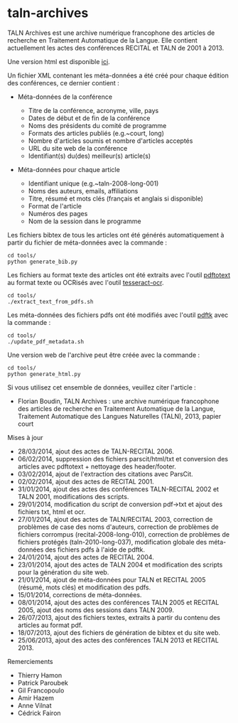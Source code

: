 # taln-archives

TALN Archives est une archive numérique francophone des articles de recherche en
Traitement Automatique de la Langue. Elle contient actuellement les actes des 
conférences RECITAL et TALN de 2001 à 2013.

Une version html est disponible 
[ici](http://www.florianboudin.org/taln_archives/).

Un fichier XML contenant les méta-données a été créé pour chaque édition des 
conférences, ce dernier contient :

- Méta-données de la conférence
  - Titre de la conférence, acronyme, ville, pays
  - Dates de début et de fin de la conférence
  - Noms des présidents du comité de programme
  - Formats des articles publiés (e.g.~court, long)
  - Nombre d'articles soumis et nombre d'articles acceptés
  - URL du site web de la conférence
  - Identifiant(s) du(des) meilleur(s) article(s)

- Méta-données pour chaque article
  - Identifiant unique (e.g.~taln-2008-long-001)
  - Noms des auteurs, emails, affiliations
  - Titre, résumé et mots clés (français et anglais si disponible)
  - Format de l'article
  - Numéros des pages
  - Nom de la session dans le programme

Les fichiers bibtex de tous les articles ont été générés automatiquement à 
partir du fichier de méta-données avec la commande :

    cd tools/
    python generate_bib.py

Les fichiers au format texte des articles ont été extraits avec l'outil 
[pdftotext](http://poppler.freedesktop.org/) au format texte ou OCRisés
avec l'outil [tesseract-ocr](http://code.google.com/p/tesseract-ocr/).

    cd tools/
    ./extract_text_from_pdfs.sh

Les méta-données des fichiers pdfs ont été modifiés avec l'outil 
[pdftk](http://www.pdflabs.com/tools/pdftk-the-pdf-toolkit/) avec la commande :

    cd tools/
    ./update_pdf_metadata.sh

Une version web de l'archive peut être créée avec la commande :

    cd tools/
    python generate_html.py

Si vous utilisez cet ensemble de données, veuillez citer l'article :

 - Florian Boudin, TALN Archives : une archive numérique francophone des 
   articles de recherche en Traitement Automatique de la Langue, Traitement 
   Automatique des Langues Naturelles (TALN), 2013, papier court

Mises à jour
 - 28/03/2014, ajout des actes de TALN-RECITAL 2006.
 - 06/02/2014, suppression des fichiers parscit/html/txt et conversion des 
   articles avec pdftotext + nettoyage des header/footer.
 - 03/02/2014, ajout de l'extraction des citations avec ParsCit.
 - 02/02/2014, ajout des actes de RECITAL 2001.
 - 31/01/2014, ajout des actes des conférences TALN-RECITAL 2002 et TALN 2001, 
   modifications des scripts.
 - 29/01/2014, modification du script de conversion pdf->txt et ajout des 
   fichiers txt, html et ocr.
 - 27/01/2014, ajout des actes de TALN/RECITAL 2003, correction de 
   problèmes de case des noms d'auteurs, correction de problèmes de fichiers
   corrompus (recital-2008-long-010), correction de problèmes de fichiers 
   protégés (taln-2010-long-037), modification globale des méta-données des 
   fichiers pdfs à l'aide de pdftk.
 - 24/01/2014, ajout des actes de RECITAL 2004.
 - 23/01/2014, ajout des actes de TALN 2004 et modification des scripts pour la
   génération du site web.
 - 21/01/2014, ajout de méta-données pour TALN et RECITAL 2005 (résumé, mots 
   clés) et modification des pdfs.
 - 15/01/2014, corrections de méta-données.
 - 08/01/2014, ajout des actes des conférences TALN 2005 et RECITAL 2005, 
   ajout des noms des sessions dans TALN 2009.
 - 26/07/2013, ajout des fichiers textes, extraits à partir du contenu des
   articles au format pdf.
 - 18/07/2013, ajout des fichiers de génération de bibtex et du site web.
 - 25/06/2013, ajout des actes des conférences TALN 2013 et RECITAL 2013.

Remerciements
 - Thierry Hamon
 - Patrick Paroubek
 - Gil Francopoulo
 - Amir Hazem
 - Anne Vilnat
 - Cédrick Fairon
